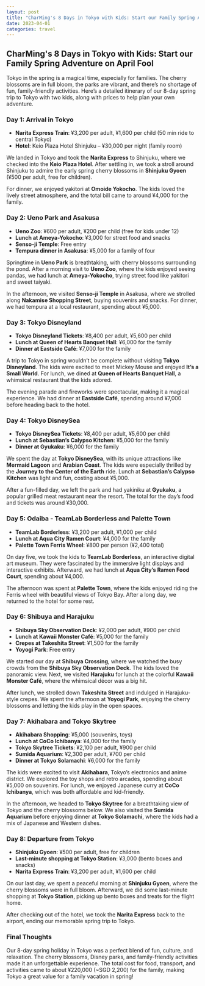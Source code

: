 ```yaml
---
layout: post
title: "CharMing's 8 Days in Tokyo with Kids: Start our Family Spring Adventure on April Fool"
date: 2023-04-01
categories: travel
---
```


## CharMing's 8 Days in Tokyo with Kids: Start our Family Spring Adventure on April Fool

Tokyo in the spring is a magical time, especially for families. The cherry blossoms are in full bloom, the parks are vibrant, and there’s no shortage of fun, family-friendly activities. Here’s a detailed itinerary of our 8-day spring trip to Tokyo with two kids, along with prices to help plan your own adventure.

### Day 1: Arrival in Tokyo
- **Narita Express Train**: ¥3,200 per adult, ¥1,600 per child (50 min ride to central Tokyo)
- **Hotel**: Keio Plaza Hotel Shinjuku – ¥30,000 per night (family room)

We landed in Tokyo and took the **Narita Express** to Shinjuku, where we checked into the **Keio Plaza Hotel**. After settling in, we took a stroll around Shinjuku to admire the early spring cherry blossoms in **Shinjuku Gyoen** (¥500 per adult, free for children). 

For dinner, we enjoyed yakitori at **Omoide Yokocho**. The kids loved the lively street atmosphere, and the total bill came to around ¥4,000 for the family.

### Day 2: Ueno Park and Asakusa
- **Ueno Zoo**: ¥600 per adult, ¥200 per child (free for kids under 12)
- **Lunch at Ameya-Yokocho**: ¥3,000 for street food and snacks
- **Senso-ji Temple**: Free entry
- **Tempura dinner in Asakusa**: ¥5,000 for a family of four

Springtime in **Ueno Park** is breathtaking, with cherry blossoms surrounding the pond. After a morning visit to **Ueno Zoo**, where the kids enjoyed seeing pandas, we had lunch at **Ameya-Yokocho**, trying street food like yakitori and sweet taiyaki.

In the afternoon, we visited **Senso-ji Temple** in Asakusa, where we strolled along **Nakamise Shopping Street**, buying souvenirs and snacks. For dinner, we had tempura at a local restaurant, spending about ¥5,000.

### Day 3: Tokyo Disneyland
- **Tokyo Disneyland Tickets**: ¥8,400 per adult, ¥5,600 per child
- **Lunch at Queen of Hearts Banquet Hall**: ¥6,000 for the family
- **Dinner at Eastside Café**: ¥7,000 for the family

A trip to Tokyo in spring wouldn’t be complete without visiting **Tokyo Disneyland**. The kids were excited to meet Mickey Mouse and enjoyed **It’s a Small World**. For lunch, we dined at **Queen of Hearts Banquet Hall**, a whimsical restaurant that the kids adored.

The evening parade and fireworks were spectacular, making it a magical experience. We had dinner at **Eastside Café**, spending around ¥7,000 before heading back to the hotel.

### Day 4: Tokyo DisneySea
- **Tokyo DisneySea Tickets**: ¥8,400 per adult, ¥5,600 per child
- **Lunch at Sebastian’s Calypso Kitchen**: ¥5,000 for the family
- **Dinner at Gyukaku**: ¥6,000 for the family

We spent the day at **Tokyo DisneySea**, with its unique attractions like **Mermaid Lagoon** and **Arabian Coast**. The kids were especially thrilled by the **Journey to the Center of the Earth** ride. Lunch at **Sebastian’s Calypso Kitchen** was light and fun, costing about ¥5,000.

After a fun-filled day, we left the park and had yakiniku at **Gyukaku**, a popular grilled meat restaurant near the resort. The total for the day’s food and tickets was around ¥30,000.

### Day 5: Odaiba - TeamLab Borderless and Palette Town
- **TeamLab Borderless**: ¥3,200 per adult, ¥1,000 per child
- **Lunch at Aqua City Ramen Court**: ¥4,000 for the family
- **Palette Town Ferris Wheel**: ¥800 per person (¥2,400 total)

On day five, we took the kids to **TeamLab Borderless**, an interactive digital art museum. They were fascinated by the immersive light displays and interactive exhibits. Afterward, we had lunch at **Aqua City’s Ramen Food Court**, spending about ¥4,000.

The afternoon was spent at **Palette Town**, where the kids enjoyed riding the Ferris wheel with beautiful views of Tokyo Bay. After a long day, we returned to the hotel for some rest.

### Day 6: Shibuya and Harajuku
- **Shibuya Sky Observation Deck**: ¥2,000 per adult, ¥900 per child
- **Lunch at Kawaii Monster Café**: ¥5,000 for the family
- **Crepes at Takeshita Street**: ¥1,500 for the family
- **Yoyogi Park**: Free entry

We started our day at **Shibuya Crossing**, where we watched the busy crowds from the **Shibuya Sky Observation Deck**. The kids loved the panoramic view. Next, we visited **Harajuku** for lunch at the colorful **Kawaii Monster Café**, where the whimsical décor was a big hit.

After lunch, we strolled down **Takeshita Street** and indulged in Harajuku-style crepes. We spent the afternoon at **Yoyogi Park**, enjoying the cherry blossoms and letting the kids play in the open spaces.

### Day 7: Akihabara and Tokyo Skytree
- **Akihabara Shopping**: ¥5,000 (souvenirs, toys)
- **Lunch at CoCo Ichibanya**: ¥4,000 for the family
- **Tokyo Skytree Tickets**: ¥2,100 per adult, ¥900 per child
- **Sumida Aquarium**: ¥2,300 per adult, ¥700 per child
- **Dinner at Tokyo Solamachi**: ¥6,000 for the family

The kids were excited to visit **Akihabara**, Tokyo’s electronics and anime district. We explored the toy shops and retro arcades, spending about ¥5,000 on souvenirs. For lunch, we enjoyed Japanese curry at **CoCo Ichibanya**, which was both affordable and kid-friendly.

In the afternoon, we headed to **Tokyo Skytree** for a breathtaking view of Tokyo and the cherry blossoms below. We also visited the **Sumida Aquarium** before enjoying dinner at **Tokyo Solamachi**, where the kids had a mix of Japanese and Western dishes.

### Day 8: Departure from Tokyo
- **Shinjuku Gyoen**: ¥500 per adult, free for children
- **Last-minute shopping at Tokyo Station**: ¥3,000 (bento boxes and snacks)
- **Narita Express Train**: ¥3,200 per adult, ¥1,600 per child

On our last day, we spent a peaceful morning at **Shinjuku Gyoen**, where the cherry blossoms were in full bloom. Afterward, we did some last-minute shopping at **Tokyo Station**, picking up bento boxes and treats for the flight home.

After checking out of the hotel, we took the **Narita Express** back to the airport, ending our memorable spring trip to Tokyo.

### Final Thoughts
Our 8-day spring holiday in Tokyo was a perfect blend of fun, culture, and relaxation. The cherry blossoms, Disney parks, and family-friendly activities made it an unforgettable experience. The total cost for food, transport, and activities came to about ¥220,000 (~SGD 2,200) for the family, making Tokyo a great value for a family vacation in spring!

